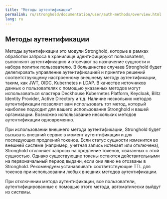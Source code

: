 ```yaml
---
title: "Методы аутентификации"
permalink: ru/stronghold/documentation/user/auth-methods/overview.html
lang: ru
---
```


## Методы аутентификации

Методы аутентификации это модули Stronghold, которые в рамках обработки запроса в хранилище идентифицируют пользователя, выполняют аутентификацию и отвечают за назначение сущности и набора политик пользователю. В большинстве случаев Stronghold будет делегировать управление аутентификацией и принятие решений соответствующему настроенному внешнему методу аутентификации, таким, как JWT, OIDC, Kubernetes и LDAP. В качестве источников данных о пользователях с помощью указанных методов могут использоваться кластера Deckhouse Kubernetes Platform, Keycloak, Blitz Identity Provider, Active Directory и т.д. Наличие нескольких методов аутентификации позволяет вам использовать тот метод, который наиболее подходит для вашего использования Stronghold и вашей организации. Возможно использование нескольких методов аутентификации одновременно.

При использовании внешнего метода аутентификации, Stronghold будет вызывать внешний сервис в момент аутентификации и для последующих продлений токенов. Если статус сущности изменится во внешней системе (например, учетная запись истекает или отключена), Stronghold отклоняет запросы на продление токенов, связанных с этой сущностью. Однако существующие токены остаются действительными на первоначальный период выдачи, если они явно не отозваны в Stronghold. Рекомендуем устанавливать соответствующие TTL для токенов при использовании любых внешних методов аутентификации.

При отключении метода аутентификации, все пользователи, аутентифицированные с помощью этого метода, автоматически выйдут из системы.
